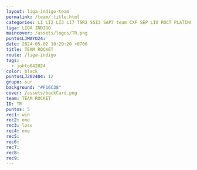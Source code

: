 ```yaml
---
layout: liga-indigo-team
permalink: /team/:title.html
categories: LI LI2 LI3 LI7 TSR2 SSI3 SAP7 team CXF SEP LIO ROCT PLATINO GNORTE
liga: LIGA INDIGO
maincover: /assets/logos/TR.png
puntosLJMAYO24: 
date: 2024-05-02 10:29:20 +0700
title: TEAM ROCKET
route: /liga-indigo
tags:
  - johto042024
color: black
puntosLJ202404: 12
grupo: sur
background: "#F16C38"
cover: /assets/backCard.png
team: TEAM ROCKET
ID: TR
puntos: 5
rec1: win
rec2: one
rec3: loss
rec4: one
rec5: 
rec6: 
rec7: 
rec8: 
rec9:
---
```

